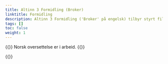```yaml
---
title: Altinn 3 Formidling (Broker)
linktitle: Formidling
description: Altinn 3 Formidling ('Broker' på engelsk) tilbyr styrt filoverførig med støtte for store filer og avansert funksjonalitet for informasjonssikerhet, statusmonitorerin og tjenestekvalitet.   
tags: []
toc: false
weight: 1
---
```


{{<notice warning>}} <!-- info -->
Norsk oversettelse er i arbeid.
{{</notice>}}

{{<children />}}
